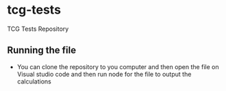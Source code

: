 # tcg-tests
TCG Tests Repository

## Running the file 

- You can clone the repository to you computer and then open the file on Visual studio code and then run node for the file to output the calculations
